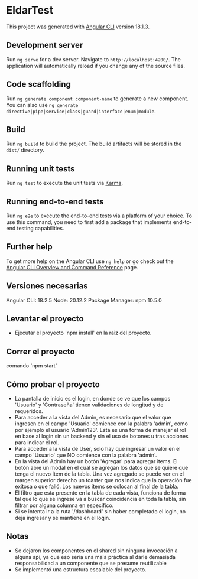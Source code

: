 # EldarTest

This project was generated with [Angular CLI](https://github.com/angular/angular-cli) version 18.1.3.

## Development server

Run `ng serve` for a dev server. Navigate to `http://localhost:4200/`. The application will automatically reload if you change any of the source files.

## Code scaffolding

Run `ng generate component component-name` to generate a new component. You can also use `ng generate directive|pipe|service|class|guard|interface|enum|module`.

## Build

Run `ng build` to build the project. The build artifacts will be stored in the `dist/` directory.

## Running unit tests

Run `ng test` to execute the unit tests via [Karma](https://karma-runner.github.io).

## Running end-to-end tests

Run `ng e2e` to execute the end-to-end tests via a platform of your choice. To use this command, you need to first add a package that implements end-to-end testing capabilities.

## Further help

To get more help on the Angular CLI use `ng help` or go check out the [Angular CLI Overview and Command Reference](https://angular.dev/tools/cli) page.

## Versiones necesarias

Angular CLI: 18.2.5
Node: 20.12.2
Package Manager: npm 10.5.0

## Levantar el proyecto

- Ejecutar el proyecto 'npm install' en la raiz del proyecto.

## Correr el proyecto

comando 'npm start'

## Cómo probar el proyecto

- La pantalla de inicio es el login, en donde se ve que los campos 'Usuario' y 'Contraseña' tienen validaciones de longitud y de requeridos.
- Para acceder a la vista del Admin, es necesario que el valor que ingresen en el campo 'Usuario' comience con la palabra 'admin', como por ejemplo el usuario 'Admin123'. Esta es una forma de manejar el rol en base al login sin un backend y sin el uso de botones u tras acciones para indicar el rol.
- Para acceder a la vista de User, solo hay que ingresar un valor en el campo 'Usuario' que NO comience con la palabra 'admin'.
- En la vista del Admin hay un botón 'Agregar' para agregar items. El botón abre un modal en el cual se agregan los datos que se quiere que tenga el nuevo Item de la tabla. Una vez agregado se puede ver en el margen superior derecho un toaster que nos indica que la operación fue exitosa o que falló. Los nuevos items se colocan al final de la tabla.
- El filtro que esta presente en la tabla de cada vista, funciona de forma tal que lo que se ingrese va a buscar coincidencia en toda la tabla, sin filtrar por alguna columna en especifico.
- Si se intenta ir a la ruta '/dashboard' sin haber completado el login, no deja ingresar y se mantiene en el login.

## Notas
- Se dejaron los componentes en el shared sin ninguna invocación a alguna api, ya que eso sería una mala práctica al darle demasiada responsabilidad a un componente que se presume reutilizable
- Se implementó una estructura escalable del proyecto.


